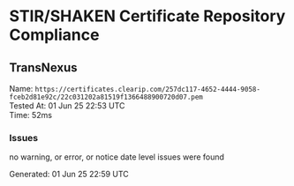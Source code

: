 # STIR/SHAKEN Certificate Repository Compliance

## TransNexus

Name: `https://certificates.clearip.com/257dc117-4652-4444-9058-fceb2d81e92c/22c031202a81519f1366488900720d07.pem`\
Tested At: 01 Jun 25 22:53 UTC\
Time: 52ms

### Issues

no warning, or error, or notice date level issues were found

Generated: 01 Jun 25 22:59 UTC